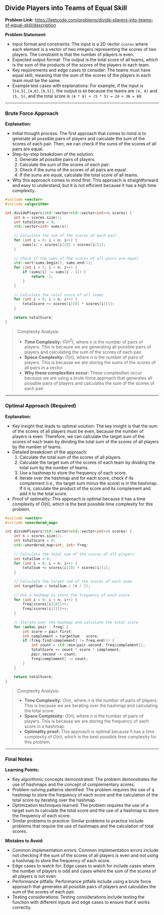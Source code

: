 ## Divide Players into Teams of Equal Skill

**Problem Link:** https://leetcode.com/problems/divide-players-into-teams-of-equal-skill/description

**Problem Statement:**
- Input format and constraints: The input is a 2D vector `scores` where each element is a vector of two integers representing the scores of two players. The constraint is that the number of players is even.
- Expected output format: The output is the total score of all teams, which is the sum of the products of the scores of the players in each team.
- Key requirements and edge cases to consider: The teams must have equal skill, meaning that the sum of the scores of the players in each team must be the same.
- Example test cases with explanations: For example, if the input is `[[4,5],[4,6],[6,5]]`, the output is `60` because the teams are `(4, 6)` and `(5, 5)`, and the total score is `(4 * 6) + (5 * 5) = 24 + 36 = 60`.

---

### Brute Force Approach

**Explanation:**
- Initial thought process: The first approach that comes to mind is to generate all possible pairs of players and calculate the sum of the scores of each pair. Then, we can check if the sums of the scores of all pairs are equal.
- Step-by-step breakdown of the solution:
  1. Generate all possible pairs of players.
  2. Calculate the sum of the scores of each pair.
  3. Check if the sums of the scores of all pairs are equal.
  4. If the sums are equal, calculate the total score of all teams.
- Why this approach comes to mind first: This approach is straightforward and easy to understand, but it is not efficient because it has a high time complexity.

```cpp
#include <vector>
#include <algorithm>

int dividePlayers(std::vector<std::vector<int>>& scores) {
    int n = scores.size();
    int totalScore = 0;
    std::vector<int> sums(n);
    
    // Calculate the sum of the scores of each pair
    for (int i = 0; i < n; i++) {
        sums[i] = scores[i][0] + scores[i][1];
    }
    
    // Check if the sums of the scores of all pairs are equal
    std::sort(sums.begin(), sums.end());
    for (int i = 1; i < n; i++) {
        if (sums[i] != sums[i - 1]) {
            return -1;
        }
    }
    
    // Calculate the total score of all teams
    for (int i = 0; i < n; i++) {
        totalScore += scores[i][0] * scores[i][1];
    }
    
    return totalScore;
}
```

> Complexity Analysis:
> - **Time Complexity:** $O(n^2)$, where $n$ is the number of pairs of players. This is because we are generating all possible pairs of players and calculating the sum of the scores of each pair.
> - **Space Complexity:** $O(n)$, where $n$ is the number of pairs of players. This is because we are storing the sums of the scores of all pairs in a vector.
> - **Why these complexities occur:** These complexities occur because we are using a brute force approach that generates all possible pairs of players and calculates the sum of the scores of each pair.

---

### Optimal Approach (Required)

**Explanation:**
- Key insight that leads to optimal solution: The key insight is that the sum of the scores of all players must be even, because the number of players is even. Therefore, we can calculate the target sum of the scores of each team by dividing the total sum of the scores of all players by the number of teams.
- Detailed breakdown of the approach:
  1. Calculate the total sum of the scores of all players.
  2. Calculate the target sum of the scores of each team by dividing the total sum by the number of teams.
  3. Use a hashmap to store the frequency of each score.
  4. Iterate over the hashmap and for each score, check if its complement (i.e., the target sum minus the score) is in the hashmap. If it is, calculate the product of the score and its complement and add it to the total score.
- Proof of optimality: This approach is optimal because it has a time complexity of $O(n)$, which is the best possible time complexity for this problem.

```cpp
#include <vector>
#include <unordered_map>

int dividePlayers(std::vector<std::vector<int>>& scores) {
    int n = scores.size();
    int totalScore = 0;
    std::unordered_map<int, int> freq;
    
    // Calculate the total sum of the scores of all players
    int totalSum = 0;
    for (int i = 0; i < n; i++) {
        totalSum += scores[i][0] + scores[i][1];
    }
    
    // Calculate the target sum of the scores of each team
    int targetSum = totalSum / (n / 2);
    
    // Use a hashmap to store the frequency of each score
    for (int i = 0; i < n; i++) {
        freq[scores[i][0]]++;
        freq[scores[i][1]]++;
    }
    
    // Iterate over the hashmap and calculate the total score
    for (auto& pair : freq) {
        int score = pair.first;
        int complement = targetSum - score;
        if (freq.find(complement) != freq.end()) {
            int count = std::min(pair.second, freq[complement]);
            totalScore += count * score * complement;
            pair.second -= count;
            freq[complement] -= count;
        }
    }
    
    return totalScore;
}
```

> Complexity Analysis:
> - **Time Complexity:** $O(n)$, where $n$ is the number of pairs of players. This is because we are iterating over the hashmap and calculating the total score.
> - **Space Complexity:** $O(n)$, where $n$ is the number of pairs of players. This is because we are storing the frequency of each score in a hashmap.
> - **Optimality proof:** This approach is optimal because it has a time complexity of $O(n)$, which is the best possible time complexity for this problem.

---

### Final Notes

**Learning Points:**
- Key algorithmic concepts demonstrated: The problem demonstrates the use of hashmaps and the concept of complementary scores.
- Problem-solving patterns identified: The problem requires the use of a hashmap to store the frequency of each score and the calculation of the total score by iterating over the hashmap.
- Optimization techniques learned: The problem requires the use of a target sum to calculate the total score and the use of a hashmap to store the frequency of each score.
- Similar problems to practice: Similar problems to practice include problems that require the use of hashmaps and the calculation of total scores.

**Mistakes to Avoid:**
- Common implementation errors: Common implementation errors include not checking if the sum of the scores of all players is even and not using a hashmap to store the frequency of each score.
- Edge cases to watch for: Edge cases to watch for include cases where the number of players is odd and cases where the sum of the scores of all players is not even.
- Performance pitfalls: Performance pitfalls include using a brute force approach that generates all possible pairs of players and calculates the sum of the scores of each pair.
- Testing considerations: Testing considerations include testing the function with different inputs and edge cases to ensure that it works correctly.